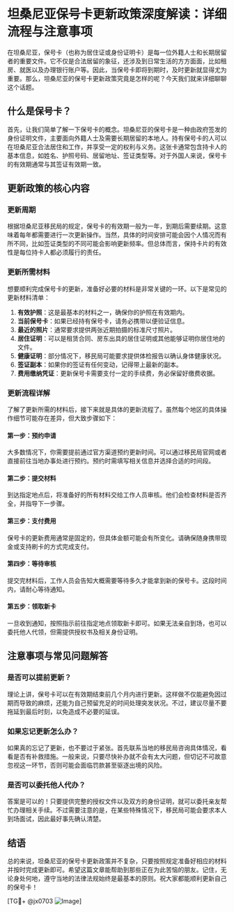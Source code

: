 # 坦桑尼亚保号卡更新政策深度解读：详细流程与注意事项

在坦桑尼亚，保号卡（也称为居住证或身份证明卡）是每一位外籍人士和长期居留者的重要文件。它不仅是合法居留的象征，还涉及到日常生活的方方面面，比如租房、就医以及办理银行账户等。因此，当保号卡即将到期时，及时更新就显得尤为重要。那么，坦桑尼亚的保号卡更新政策究竟是怎样的呢？今天我们就来详细聊聊这个话题。

## 什么是保号卡？

首先，让我们简单了解一下保号卡的概念。坦桑尼亚的保号卡是一种由政府签发的身份证明文件，主要面向外籍人士及需要长期居留的本地人。持有保号卡的人可以在坦桑尼亚合法居住和工作，并享受一定的权利与义务。这张卡通常包含持卡人的基本信息，如姓名、护照号码、居留地址、签证类型等。对于外国人来说，保号卡的有效期通常与其签证有效期一致。

## 更新政策的核心内容

### 更新周期

根据坦桑尼亚移民局的规定，保号卡的有效期一般为一年，到期后需要续期。这意味着每年都需要进行一次更新操作。当然，具体的时间安排可能会因个人情况而有所不同，比如签证类型的不同可能会影响更新频率。但总体而言，保持卡片的有效性是每位持卡人都必须履行的责任。

### 更新所需材料

想要顺利完成保号卡的更新，准备好必要的材料是非常关键的一环。以下是常见的更新材料清单：

1. **有效护照**：这是最基本的材料之一，确保你的护照在有效期内。
2. **当前保号卡**：如果已经持有保号卡，请务必携带以便验证信息。
3. **最近的照片**：通常要求提供两张近期拍摄的标准尺寸照片。
4. **居住证明**：可以是租赁合同、房东出具的居住证明或其他能够证明你居住地的文件。
5. **健康证明**：部分情况下，移民局可能要求提供体检报告以确认身体健康状况。
6. **签证副本**：如果你的签证有任何变动，记得带上最新的副本。
7. **费用缴纳凭证**：更新保号卡需要支付一定的手续费，务必保留好缴费收据。

### 更新流程详解

了解了更新所需的材料后，接下来就是具体的更新流程了。虽然每个地区的具体操作细节可能存在差异，但大致步骤如下：

#### 第一步：预约申请

大多数情况下，你需要提前通过官方渠道预约更新时间。可以通过移民局官网或者直接前往当地办事处进行预约。预约时需填写相关信息并选择合适的时间段。

#### 第二步：提交材料

到达指定地点后，将准备好的所有材料交给工作人员审核。他们会检查材料是否齐全，并指导下一步骤。

#### 第三步：支付费用

保号卡的更新费用通常是固定的，但具体金额可能会有所变化。请确保随身携带现金或支持刷卡的方式完成支付。

#### 第四步：等待审核

提交完材料后，工作人员会告知大概需要等待多久才能拿到新的保号卡。这段时间内，请耐心等待通知。

#### 第五步：领取新卡

一旦收到通知，按照指示前往指定地点领取新卡即可。如果无法亲自到场，也可以委托他人代领，但需提供授权书及相关身份证明。

## 注意事项与常见问题解答

### 是否可以提前更新？

理论上讲，保号卡可以在有效期结束前几个月内进行更新。这样做不仅能避免因过期而导致的麻烦，还能为自己预留充足的时间处理突发状况。不过，建议尽量不要拖延到最后时刻，以免造成不必要的延误。

### 如果忘记更新怎么办？

如果真的忘记了更新，也不要过于紧张。首先联系当地的移民局咨询具体情况，看看是否有补救措施。一般来说，只要尽快补办就不会有太大问题，但切记不可故意忽视这一环节，否则可能会面临罚款甚至驱逐出境的风险。

### 是否可以委托他人代办？

答案是可以的！只要提供完整的授权文件以及双方的身份证明，就可以委托亲友帮忙办理相关手续。不过需要注意的是，在某些特殊情况下，移民局可能会要求本人到场面试，因此最好事先确认清楚。

## 结语

总的来说，坦桑尼亚的保号卡更新政策并不复杂，只要按照规定准备好相应的材料并按时完成更新即可。希望这篇文章能帮助到那些正在为此苦恼的朋友。记住，无论身处何地，遵守当地的法律法规始终是最基本的原则。祝大家都能顺利更新自己的保号卡！

[TG💪+ @jx0703 ![Image](https://github.com/user-attachments/assets/dbca1d08-cadb-493c-b0ec-ad6f7a83f270)]